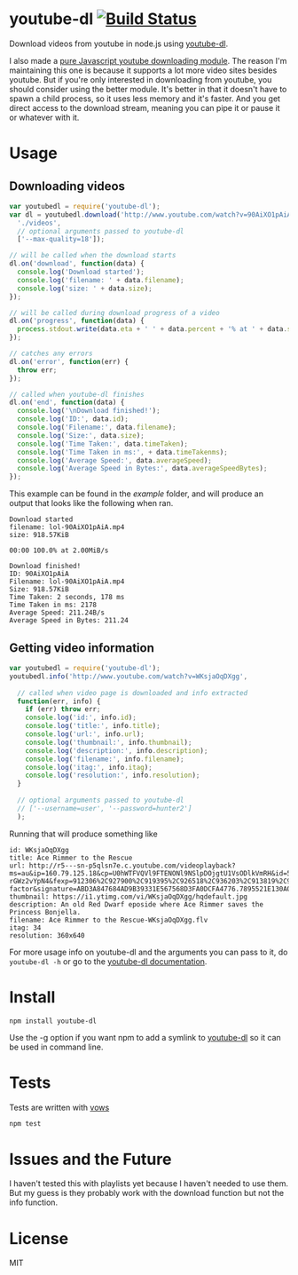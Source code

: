 # youtube-dl [![Build Status](https://secure.travis-ci.org/fent/node-youtube-dl.png)](http://travis-ci.org/fent/node-youtube-dl)

Download videos from youtube in node.js using [youtube-dl](http://rg3.github.com/youtube-dl/).

I also made a [pure Javascript youtube downloading module](https://github.com/fent/node-ytdl). The reason I'm maintaining this one is because it supports a lot more video sites besides youtube. But if you're only interested in downloading from youtube, you should consider using the better module. It's better in that it doesn't have to spawn a child process, so it uses less memory and it's faster. And you get direct access to the download stream, meaning you can pipe it or pause it or whatever with it.

# Usage

## Downloading videos

```javascript
var youtubedl = require('youtube-dl');
var dl = youtubedl.download('http://www.youtube.com/watch?v=90AiXO1pAiA',
  './videos',
  // optional arguments passed to youtube-dl
  ['--max-quality=18']);

// will be called when the download starts
dl.on('download', function(data) {
  console.log('Download started');
  console.log('filename: ' + data.filename);
  console.log('size: ' + data.size);
});

// will be called during download progress of a video
dl.on('progress', function(data) {
  process.stdout.write(data.eta + ' ' + data.percent + '% at ' + data.speed + '\r');
});

// catches any errors
dl.on('error', function(err) {
  throw err;
});

// called when youtube-dl finishes
dl.on('end', function(data) {
  console.log('\nDownload finished!');
  console.log('ID:', data.id);
  console.log('Filename:', data.filename);
  console.log('Size:', data.size);
  console.log('Time Taken:', data.timeTaken);
  console.log('Time Taken in ms:', + data.timeTakenms);
  console.log('Average Speed:', data.averageSpeed);
  console.log('Average Speed in Bytes:', data.averageSpeedBytes);
});
```


This example can be found in the *example* folder, and will produce an output that looks like the following when ran.

    Download started
    filename: lol-90AiXO1pAiA.mp4
    size: 918.57KiB

    00:00 100.0% at 2.00MiB/s

    Download finished!
    ID: 90AiXO1pAiA
    Filename: lol-90AiXO1pAiA.mp4
    Size: 918.57KiB
    Time Taken: 2 seconds, 178 ms
    Time Taken in ms: 2178
    Average Speed: 211.24B/s
    Average Speed in Bytes: 211.24

## Getting video information

```javascript
var youtubedl = require('youtube-dl');
youtubedl.info('http://www.youtube.com/watch?v=WKsjaOqDXgg',
  
  // called when video page is downloaded and info extracted
  function(err, info) {
    if (err) throw err;
    console.log('id:', info.id);
    console.log('title:', info.title);
    console.log('url:', info.url);
    console.log('thumbnail:', info.thumbnail);
    console.log('description:', info.description);
    console.log('filename:', info.filename);
    console.log('itag:', info.itag);
    console.log('resolution:', info.resolution);
  }
  
  // optional arguments passed to youtube-dl
  // ['--username=user', '--password=hunter2']
  );
```

Running that will produce something like

    id: WKsjaOqDXgg
    title: Ace Rimmer to the Rescue
    url: http://r5---sn-p5qlsn7e.c.youtube.com/videoplayback?ms=au&ip=160.79.125.18&cp=U0hWTFVQVl9FTENONl9NSlpDOjgtU1VsODlkVmRH&id=58ab2368ea835e08&source=youtube&expire=1377558202&factor=1.25&key=yt1&ipbits=8&mt=1377534150&itag=34&sver=3&upn=-rGWz2vYpN4&fexp=912306%2C927900%2C919395%2C926518%2C936203%2C913819%2C929117%2C929121%2C929906%2C929907%2C929922%2C929127%2C929129%2C929131%2C929930%2C925726%2C925720%2C925722%2C925718%2C929917%2C906945%2C929919%2C929933%2C912521%2C932306%2C913428%2C904830%2C919373%2C930803%2C908536%2C904122%2C938701%2C936308%2C909549%2C900816%2C912711%2C904494%2C904497%2C900375%2C906001&sparams=algorithm%2Cburst%2Ccp%2Cfactor%2Cid%2Cip%2Cipbits%2Citag%2Csource%2Cupn%2Cexpire&mv=m&burst=40&algorithm=throttle-factor&signature=ABD3A847684AD9B39331E567568D3FA0DCFA4776.7895521E130A042FB3625A17242CE3C02A4460B7&ratebypass=yes
    thumbnail: https://i1.ytimg.com/vi/WKsjaOqDXgg/hqdefault.jpg
    description: An old Red Dwarf eposide where Ace Rimmer saves the Princess Bonjella.
    filename: Ace Rimmer to the Rescue-WKsjaOqDXgg.flv
    itag: 34
    resolution: 360x640


For more usage info on youtube-dl and the arguments you can pass to it, do `youtube-dl -h` or go to the [youtube-dl documentation][].


# Install

    npm install youtube-dl

Use the -g option if you want npm to add a symlink to [youtube-dl][] so it can be used in command line.


# Tests

Tests are written with [vows](http://vowsjs.org/)

```bash
npm test
```


# Issues and the Future

I haven't tested this with playlists yet because I haven't needed to use them. But my guess is they probably work with the download function but not the info function.


[youtube-dl]: http://rg3.github.com/youtube-dl/
[youtube-dl documentation]: http://rg3.github.com/youtube-dl/documentation.html


# License

MIT
